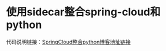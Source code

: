# 使用sidecar整合spring-cloud和python
代码说明链接：[SpringCloud整合python博客地址链接](https://blog.csdn.net/LoveCarpenter/article/details/78819227)